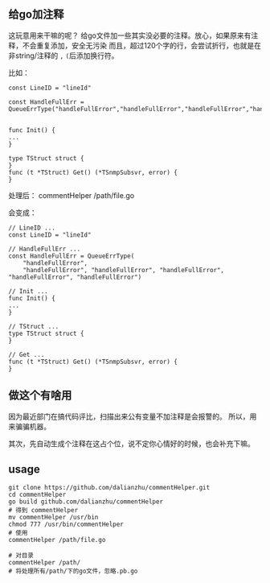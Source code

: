 ## 给go加注释
这玩意用来干嘛的呢？
给go文件加一些其实没必要的注释。放心，如果原来有注释，不会重复添加，安全无污染
而且，超过120个字的行，会尝试折行，也就是在非string/注释的 `,` `(`后添加换行符。

比如：
```
const LineID = "lineId"

const HandleFullErr = QueueErrType("handleFullError","handleFullError","handleFullError","handleFullError","handleFullError","handleFullError")


func Init() {
...
}

type TStruct struct {
}
func (t *TStruct) Get() (*TSnmpSubsvr, error) {
}
```
处理后：
commentHelper /path/file.go

会变成：
```
// LineID ...
const LineID = "lineId"

// HandleFullErr ...
const HandleFullErr = QueueErrType(
    "handleFullError",
    "handleFullError", "handleFullError", "handleFullError", "handleFullError", "handleFullError")

// Init ...
func Init() {
...
}

// TStruct ...
type TStruct struct {
}

// Get ...
func (t *TStruct) Get() (*TSnmpSubsvr, error) {
}

```

## 做这个有啥用
因为最近部门在搞代码评比，扫描出来公有变量不加注释是会报警的。
所以，用来骗骗机器。

其次，先自动生成个注释在这占个位，说不定你心情好的时候，也会补充下嘛。

## usage
```
git clone https://github.com/dalianzhu/commentHelper.git
cd commentHelper
go build github.com/dalianzhu/commentHelper
# 得到 commentHelper
mv commentHelper /usr/bin
chmod 777 /usr/bin/commentHelper
# 使用
commentHelper /path/file.go

# 对目录
commentHelper /path/
# 将处理所有/path/下的go文件，忽略.pb.go
```